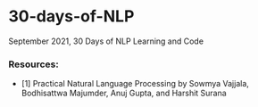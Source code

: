 # 30-days-of-NLP
September 2021, 30 Days of NLP Learning and Code

### Resources:
- [1] Practical Natural Language Processing by Sowmya Vajjala, Bodhisattwa Majumder, Anuj Gupta, and Harshit Surana

